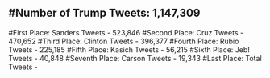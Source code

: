 #Number of Trump Tweets: 1,147,309
---
#First Place: Sanders Tweets - 523,846
#Second Place: Cruz Tweets - 470,652
#Third Place: Clinton Tweets - 396,377
#Fourth Place: Rubio Tweets - 225,185
#Fifth Place: Kasich Tweets - 56,215
#Sixth Place: Jeb! Tweets - 40,848
#Seventh Place: Carson Tweets - 19,343
#Last Place: Total Tweets -  
